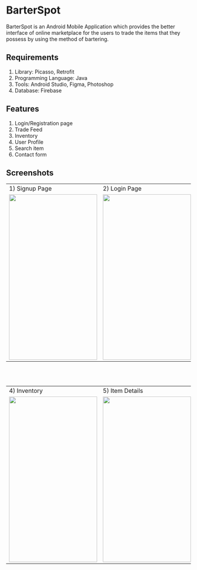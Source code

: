 # BarterSpot
BarterSpot is an Android Mobile Application which provides the better interface of online marketplace for the users to trade the items that they possess by using the method of bartering.

## Requirements

1. Library: Picasso, Retrofit
2. Programming Language: Java
3. Tools: Android Studio, Figma, Photoshop
4. Database: Firebase

## Features

1. Login/Registration page
2. Trade Feed
3. Inventory 
4. User Profile
5. Search item
6. Contact form

## Screenshots

<table>
  <tr>
     <td>1) Signup Page</td>
    <td> 2) Login Page </td>
    <td>3) Trade Feed</td>
  </tr>
  <tr>
    <td><img src="https://user-images.githubusercontent.com/35401920/89821166-d03f1480-db6b-11ea-9a6f-d01dc11b590b.png" width=240 height=450></td>
    <td><img src="https://user-images.githubusercontent.com/35401920/89822044-2eb8c280-db6d-11ea-9502-9467a4630436.png" width=240 height=450></td>
    <td><img src="https://user-images.githubusercontent.com/35401920/89821486-45124e80-db6c-11ea-8f51-aecc230e707e.png" width=240 height=450></td>
  </tr>
 </table>
 
 <br />
 <br />
 
 <table>
  <tr>
     <td>4) Inventory</td>
     <td>5) Item Details</td>
     <td>6) User Profile</td>
  </tr>
  <tr>
    <td><img src="https://user-images.githubusercontent.com/35401920/89821538-5c513c00-db6c-11ea-8519-9b7ee75eb882.png" width=240 height=450></td>
    <td><img src="https://user-images.githubusercontent.com/35401920/89821804-cf5ab280-db6c-11ea-8a35-02ae738564fc.png" width=240 height=450></td>
    <td><img src="https://user-images.githubusercontent.com/35401920/89821828-d8e41a80-db6c-11ea-8f41-30a6c554e6a6.png" width=240 height=450></td>
  </tr>
 </table>
